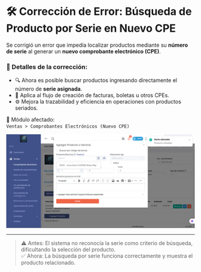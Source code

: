 # 🛠️ Corrección de Error: Búsqueda de Producto por Serie en Nuevo CPE

Se corrigió un error que impedía localizar productos mediante su **número de serie** al generar un **nuevo comprobante electrónico (CPE)**.

### 🔧 Detalles de la corrección:
- 🔍 Ahora es posible buscar productos ingresando directamente el número de **serie asignada**.
- 🧾 Aplica al flujo de creación de facturas, boletas u otros CPEs.
- ⚙️ Mejora la trazabilidad y eficiencia en operaciones con productos seriados.

📌 Módulo afectado:  
`Ventas > Comprobantes Electrónicos (Nuevo CPE)`

![Búsqueda por Serie](img/busqueda-serie-cpe.png)


---

> ⚠️ Antes: El sistema no reconocía la serie como criterio de búsqueda, dificultando la selección del producto.  
> ✅ Ahora: La búsqueda por serie funciona correctamente y muestra el producto relacionado.
